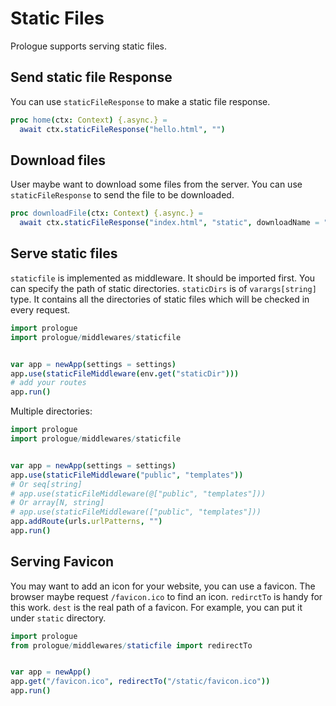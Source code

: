 # Static Files

Prologue supports serving static files.

## Send static file Response

You can use `staticFileResponse` to make a static file response.

```nim
proc home(ctx: Context) {.async.} =
  await ctx.staticFileResponse("hello.html", "")
```

## Download files

User maybe want to download some files from the server. You can use `staticFileResponse` to send the file to be downloaded. 

```nim
proc downloadFile(ctx: Context) {.async.} =
  await ctx.staticFileResponse("index.html", "static", downloadName = "download.html")
```

## Serve static files

`staticfile` is implemented as middleware. It should be imported first. You can specify the path of static directories. `staticDirs` is of `varargs[string]` type. It contains all
the directories of static files which will be checked in every request.

```nim
import prologue
import prologue/middlewares/staticfile


var app = newApp(settings = settings)
app.use(staticFileMiddleware(env.get("staticDir")))
# add your routes
app.run()
```

Multiple directories:

```nim
import prologue
import prologue/middlewares/staticfile


var app = newApp(settings = settings)
app.use(staticFileMiddleware("public", "templates"))
# Or seq[string]
# app.use(staticFileMiddleware(@["public", "templates"]))
# Or array[N, string]
# app.use(staticFileMiddleware(["public", "templates"]))
app.addRoute(urls.urlPatterns, "")
app.run()
```

## Serving Favicon

You may want to add an icon for your website, you can use a favicon. The browser maybe request `/favicon.ico` to find an icon. `redirctTo` is handy for this work. `dest` is the real path of a favicon. For example, you can put it under `static` directory.

```nim
import prologue
from prologue/middlewares/staticfile import redirectTo


var app = newApp()
app.get("/favicon.ico", redirectTo("/static/favicon.ico"))
app.run()
```
